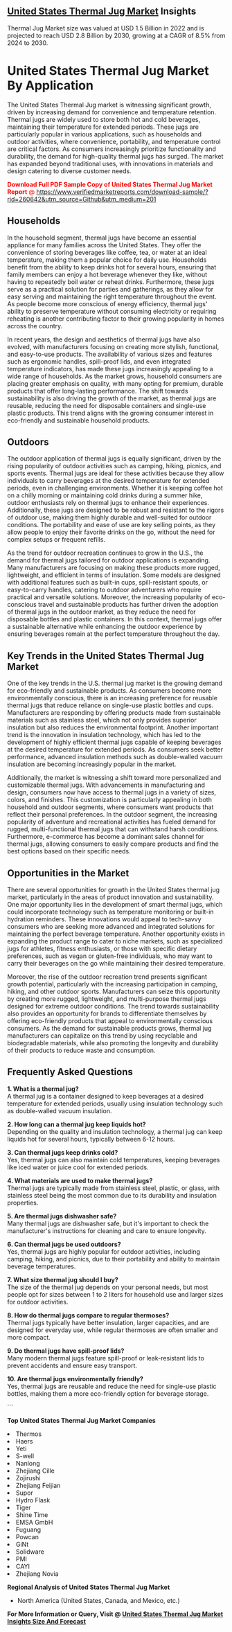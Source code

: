 <h2><a href="https://www.verifiedmarketreports.com/download-sample/?rid=260642&amp;utm_source=Github&amp;utm_medium=201" target="_blank">United States Thermal Jug Market</a> Insights</h2><p>Thermal Jug Market size was valued at USD 1.5 Billion in 2022 and is projected to reach USD 2.8 Billion by 2030, growing at a CAGR of 8.5% from 2024 to 2030.</p><p><h1>United States Thermal Jug Market By Application</h1><p>The United States Thermal Jug market is witnessing significant growth, driven by increasing demand for convenience and temperature retention. Thermal jugs are widely used to store both hot and cold beverages, maintaining their temperature for extended periods. These jugs are particularly popular in various applications, such as households and outdoor activities, where convenience, portability, and temperature control are critical factors. As consumers increasingly prioritize functionality and durability, the demand for high-quality thermal jugs has surged. The market has expanded beyond traditional uses, with innovations in materials and design catering to diverse customer needs. <p><span class=""><span style="color: #ff0000;"><strong>Download Full PDF Sample Copy of United States Thermal Jug Market Report</strong> @ </span><a href="https://www.verifiedmarketreports.com/download-sample/?rid=260642&amp;utm_source=Github&amp;utm_medium=201" target="_blank">https://www.verifiedmarketreports.com/download-sample/?rid=260642&amp;utm_source=Github&amp;utm_medium=201</a></span></p></p><h2>Households</h2><p>In the household segment, thermal jugs have become an essential appliance for many families across the United States. They offer the convenience of storing beverages like coffee, tea, or water at an ideal temperature, making them a popular choice for daily use. Households benefit from the ability to keep drinks hot for several hours, ensuring that family members can enjoy a hot beverage whenever they like, without having to repeatedly boil water or reheat drinks. Furthermore, these jugs serve as a practical solution for parties and gatherings, as they allow for easy serving and maintaining the right temperature throughout the event. As people become more conscious of energy efficiency, thermal jugs' ability to preserve temperature without consuming electricity or requiring reheating is another contributing factor to their growing popularity in homes across the country.</p><p>In recent years, the design and aesthetics of thermal jugs have also evolved, with manufacturers focusing on creating more stylish, functional, and easy-to-use products. The availability of various sizes and features such as ergonomic handles, spill-proof lids, and even integrated temperature indicators, has made these jugs increasingly appealing to a wide range of households. As the market grows, household consumers are placing greater emphasis on quality, with many opting for premium, durable products that offer long-lasting performance. The shift towards sustainability is also driving the growth of the market, as thermal jugs are reusable, reducing the need for disposable containers and single-use plastic products. This trend aligns with the growing consumer interest in eco-friendly and sustainable household products.</p><h2>Outdoors</h2><p>The outdoor application of thermal jugs is equally significant, driven by the rising popularity of outdoor activities such as camping, hiking, picnics, and sports events. Thermal jugs are ideal for these activities because they allow individuals to carry beverages at the desired temperature for extended periods, even in challenging environments. Whether it is keeping coffee hot on a chilly morning or maintaining cold drinks during a summer hike, outdoor enthusiasts rely on thermal jugs to enhance their experiences. Additionally, these jugs are designed to be robust and resistant to the rigors of outdoor use, making them highly durable and well-suited for outdoor conditions. The portability and ease of use are key selling points, as they allow people to enjoy their favorite drinks on the go, without the need for complex setups or frequent refills.</p><p>As the trend for outdoor recreation continues to grow in the U.S., the demand for thermal jugs tailored for outdoor applications is expanding. Many manufacturers are focusing on making these products more rugged, lightweight, and efficient in terms of insulation. Some models are designed with additional features such as built-in cups, spill-resistant spouts, or easy-to-carry handles, catering to outdoor adventurers who require practical and versatile solutions. Moreover, the increasing popularity of eco-conscious travel and sustainable products has further driven the adoption of thermal jugs in the outdoor market, as they reduce the need for disposable bottles and plastic containers. In this context, thermal jugs offer a sustainable alternative while enhancing the outdoor experience by ensuring beverages remain at the perfect temperature throughout the day.</p><h2>Key Trends in the United States Thermal Jug Market</h2><p>One of the key trends in the U.S. thermal jug market is the growing demand for eco-friendly and sustainable products. As consumers become more environmentally conscious, there is an increasing preference for reusable thermal jugs that reduce reliance on single-use plastic bottles and cups. Manufacturers are responding by offering products made from sustainable materials such as stainless steel, which not only provides superior insulation but also reduces the environmental footprint. Another important trend is the innovation in insulation technology, which has led to the development of highly efficient thermal jugs capable of keeping beverages at the desired temperature for extended periods. As consumers seek better performance, advanced insulation methods such as double-walled vacuum insulation are becoming increasingly popular in the market.</p><p>Additionally, the market is witnessing a shift toward more personalized and customizable thermal jugs. With advancements in manufacturing and design, consumers now have access to thermal jugs in a variety of sizes, colors, and finishes. This customization is particularly appealing in both household and outdoor segments, where consumers want products that reflect their personal preferences. In the outdoor segment, the increasing popularity of adventure and recreational activities has fueled demand for rugged, multi-functional thermal jugs that can withstand harsh conditions. Furthermore, e-commerce has become a dominant sales channel for thermal jugs, allowing consumers to easily compare products and find the best options based on their specific needs.</p><h2>Opportunities in the Market</h2><p>There are several opportunities for growth in the United States thermal jug market, particularly in the areas of product innovation and sustainability. One major opportunity lies in the development of smart thermal jugs, which could incorporate technology such as temperature monitoring or built-in hydration reminders. These innovations would appeal to tech-savvy consumers who are seeking more advanced and integrated solutions for maintaining the perfect beverage temperature. Another opportunity exists in expanding the product range to cater to niche markets, such as specialized jugs for athletes, fitness enthusiasts, or those with specific dietary preferences, such as vegan or gluten-free individuals, who may want to carry their beverages on the go while maintaining their desired temperature.</p><p>Moreover, the rise of the outdoor recreation trend presents significant growth potential, particularly with the increasing participation in camping, hiking, and other outdoor sports. Manufacturers can seize this opportunity by creating more rugged, lightweight, and multi-purpose thermal jugs designed for extreme outdoor conditions. The trend towards sustainability also provides an opportunity for brands to differentiate themselves by offering eco-friendly products that appeal to environmentally conscious consumers. As the demand for sustainable products grows, thermal jug manufacturers can capitalize on this trend by using recyclable and biodegradable materials, while also promoting the longevity and durability of their products to reduce waste and consumption.</p><h2>Frequently Asked Questions</h2><p><strong>1. What is a thermal jug?</strong><br> A thermal jug is a container designed to keep beverages at a desired temperature for extended periods, usually using insulation technology such as double-walled vacuum insulation.</p><p><strong>2. How long can a thermal jug keep liquids hot?</strong><br> Depending on the quality and insulation technology, a thermal jug can keep liquids hot for several hours, typically between 6-12 hours.</p><p><strong>3. Can thermal jugs keep drinks cold?</strong><br> Yes, thermal jugs can also maintain cold temperatures, keeping beverages like iced water or juice cool for extended periods.</p><p><strong>4. What materials are used to make thermal jugs?</strong><br> Thermal jugs are typically made from stainless steel, plastic, or glass, with stainless steel being the most common due to its durability and insulation properties.</p><p><strong>5. Are thermal jugs dishwasher safe?</strong><br> Many thermal jugs are dishwasher safe, but it's important to check the manufacturer's instructions for cleaning and care to ensure longevity.</p><p><strong>6. Can thermal jugs be used outdoors?</strong><br> Yes, thermal jugs are highly popular for outdoor activities, including camping, hiking, and picnics, due to their portability and ability to maintain beverage temperatures.</p><p><strong>7. What size thermal jug should I buy?</strong><br> The size of the thermal jug depends on your personal needs, but most people opt for sizes between 1 to 2 liters for household use and larger sizes for outdoor activities.</p><p><strong>8. How do thermal jugs compare to regular thermoses?</strong><br> Thermal jugs typically have better insulation, larger capacities, and are designed for everyday use, while regular thermoses are often smaller and more compact.</p><p><strong>9. Do thermal jugs have spill-proof lids?</strong><br> Many modern thermal jugs feature spill-proof or leak-resistant lids to prevent accidents and ensure easy transport.</p><p><strong>10. Are thermal jugs environmentally friendly?</strong><br> Yes, thermal jugs are reusable and reduce the need for single-use plastic bottles, making them a more eco-friendly option for beverage storage.</p>```</p><p><strong>Top United States Thermal Jug Market Companies</strong></p><div data-test-id=""><p><li>Thermos</li><li> Haers</li><li> Yeti</li><li> S-well</li><li> Nanlong</li><li> Zhejiang Cille</li><li> Zojirushi</li><li> Zhejiang Feijian</li><li> Supor</li><li> Hydro Flask</li><li> Tiger</li><li> Shine Time</li><li> EMSA GmbH</li><li> Fuguang</li><li> Powcan</li><li> GiNt</li><li> Solidware</li><li> PMI</li><li> CAYI</li><li> Zhejiang Novia</li></p><div><strong>Regional Analysis of&nbsp;United States Thermal Jug Market</strong></div><ul><li dir="ltr"><p dir="ltr">North America&nbsp;(United States, Canada, and Mexico, etc.)</p></li></ul><p><strong>For More Information or Query, Visit @&nbsp;</strong><strong><a href="https://www.verifiedmarketreports.com/product/thermal-jug-market/?utm_source=Github&amp;utm_medium=201" target="_blank">United States Thermal Jug Market Insights Size And Forecast</a></strong></p></div>
